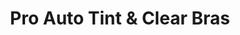 ---
title: "Pro Auto Tint & Clear Bras"
url: /bozeman/pro-auto-tint-and-clear-bras/
shop: car parts
---